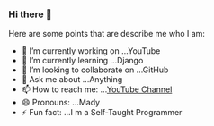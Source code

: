 ### Hi there 👋



Here are some points that are describe me who I am:

- 🔭 I’m currently working on ...YouTube
- 🌱 I’m currently learning ...Django
- 👯 I’m looking to collaborate on ...GitHub
- 💬 Ask me about ...Anything
- 📫 How to reach me: ...[YouTube Channel](http://madhubankhatri.video)
- 😄 Pronouns: ...Mady
- ⚡ Fun fact: ...I m a Self-Taught Programmer

